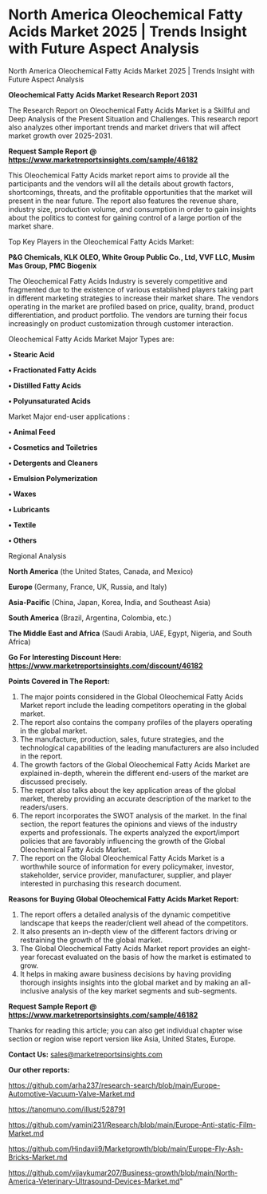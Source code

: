# North America Oleochemical Fatty Acids Market 2025 | Trends Insight with Future Aspect Analysis
North America Oleochemical Fatty Acids Market 2025 | Trends Insight with Future Aspect Analysis

<strong>Oleochemical Fatty Acids Market Research Report 2031</strong>

The Research Report on Oleochemical Fatty Acids Market is a Skillful and Deep Analysis of the Present Situation and Challenges. This research report also analyzes other important trends and market drivers that will affect market growth over 2025-2031.

<strong>Request Sample Report @ <a href=https://www.marketreportsinsights.com/sample/46182>https://www.marketreportsinsights.com/sample/46182</a></strong>

This Oleochemical Fatty Acids market report aims to provide all the participants and the vendors will all the details about growth factors, shortcomings, threats, and the profitable opportunities that the market will present in the near future. The report also features the revenue share, industry size, production volume, and consumption in order to gain insights about the politics to contest for gaining control of a large portion of the market share.

Top Key Players in the Oleochemical Fatty Acids Market:

<strong>P&G Chemicals, KLK OLEO, White Group Public Co., Ltd, VVF LLC, Musim Mas Group, PMC Biogenix</strong>

The Oleochemical Fatty Acids Industry is severely competitive and fragmented due to the existence of various established players taking part in different marketing strategies to increase their market share. The vendors operating in the market are profiled based on price, quality, brand, product differentiation, and product portfolio. The vendors are turning their focus increasingly on product customization through customer interaction.

Oleochemical Fatty Acids Market Major Types are:

<strong>•  Stearic Acid

•  Fractionated Fatty Acids

•  Distilled Fatty Acids

•  Polyunsaturated Acids</strong>

Market Major end-user applications :

<strong>•  Animal Feed

•  Cosmetics and Toiletries

•  Detergents and Cleaners

•  Emulsion Polymerization

•  Waxes

•  Lubricants

•  Textile

•  Others</strong>

Regional Analysis

</u><strong><b>North America</b></strong> (the United States, Canada, and Mexico)

<strong><b>Europe </b></strong>(Germany, France, UK, Russia, and Italy)

<strong><b>Asia-Pacific</b></strong> (China, Japan, Korea, India, and Southeast Asia)

<strong><b>South America</b></strong> (Brazil, Argentina, Colombia, etc.)

<strong><b>The Middle East and Africa</b></strong> (Saudi Arabia, UAE, Egypt, Nigeria, and South Africa)

<strong>Go For Interesting Discount Here: <a href=https://www.marketreportsinsights.com/discount/46182>https://www.marketreportsinsights.com/discount/46182</a></strong>

<strong>Points Covered in The Report:</strong>
<ol>
  <li>The major points considered in the Global Oleochemical Fatty Acids Market report include the leading competitors operating in the global market.</li>
  <li>The report also contains the company profiles of the players operating in the global market.</li>
  <li>The manufacture, production, sales, future strategies, and the technological capabilities of the leading manufacturers are also included in the report.</li>
  <li>The growth factors of the Global Oleochemical Fatty Acids Market are explained in-depth, wherein the different end-users of the market are discussed precisely.</li>
  <li>The report also talks about the key application areas of the global market, thereby providing an accurate description of the market to the readers/users.</li>
  <li>The report incorporates the SWOT analysis of the market. In the final section, the report features the opinions and views of the industry experts and professionals. The experts analyzed the export/import policies that are favorably influencing the growth of the Global Oleochemical Fatty Acids Market.</li>
  <li>The report on the Global Oleochemical Fatty Acids Market is a worthwhile source of information for every policymaker, investor, stakeholder, service provider, manufacturer, supplier, and player interested in purchasing this research document.</li>
</ol>
<strong>Reasons for Buying Global Oleochemical Fatty Acids Market Report:</strong>

<ol>
  <li>The report offers a detailed analysis of the dynamic competitive landscape that keeps the reader/client well ahead of the competitors.</li>
  <li>It also presents an in-depth view of the different factors driving or restraining the growth of the global market.</li>
  <li>The Global Oleochemical Fatty Acids Market report provides an eight-year forecast evaluated on the basis of how the market is estimated to grow.</li>
  <li>It helps in making aware business decisions by having providing thorough insights insights into the global market and by making an all-inclusive analysis of the key market segments and sub-segments.</li>
</ol>
<strong>Request Sample Report @ <a href=https://www.marketreportsinsights.com/sample/46182>https://www.marketreportsinsights.com/sample/46182</a></strong>


Thanks for reading this article; you can also get individual chapter wise section or region wise report version like Asia, United States, Europe.

<strong>Contact Us:</strong>
sales@marketreportsinsights.com

<strong>Our other reports:</strong>

<a href=https://github.com/arha237/research-search/blob/main/Europe-Automotive-Vacuum-Valve-Market.md>https://github.com/arha237/research-search/blob/main/Europe-Automotive-Vacuum-Valve-Market.md</a>

<a href=https://tanomuno.com/illust/528791>https://tanomuno.com/illust/528791</a>

<a href=https://github.com/yamini231/Research/blob/main/Europe-Anti-static-Film-Market.md>https://github.com/yamini231/Research/blob/main/Europe-Anti-static-Film-Market.md</a>

<a href=https://github.com/Hindavii9/Marketgrowth/blob/main/Europe-Fly-Ash-Bricks-Market.md>https://github.com/Hindavii9/Marketgrowth/blob/main/Europe-Fly-Ash-Bricks-Market.md</a>

<a href=https://github.com/vijaykumar207/Business-growth/blob/main/North-America-Veterinary-Ultrasound-Devices-Market.md>https://github.com/vijaykumar207/Business-growth/blob/main/North-America-Veterinary-Ultrasound-Devices-Market.md</a>"
